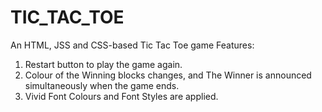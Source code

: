 # TIC_TAC_TOE
An HTML, JSS and CSS-based Tic Tac Toe game 
Features:
1) Restart button to play the game again.
2) Colour of the Winning blocks changes, and The Winner is announced simultaneously when the game ends.
3) Vivid Font Colours and Font Styles are applied.
   
